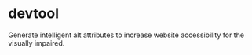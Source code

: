 # devtool
Generate intelligent alt attributes to increase website accessibility for the visually impaired.


